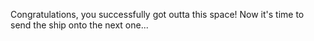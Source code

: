 Congratulations, you successfully got outta this space! Now it's time to send the ship onto the next one...
